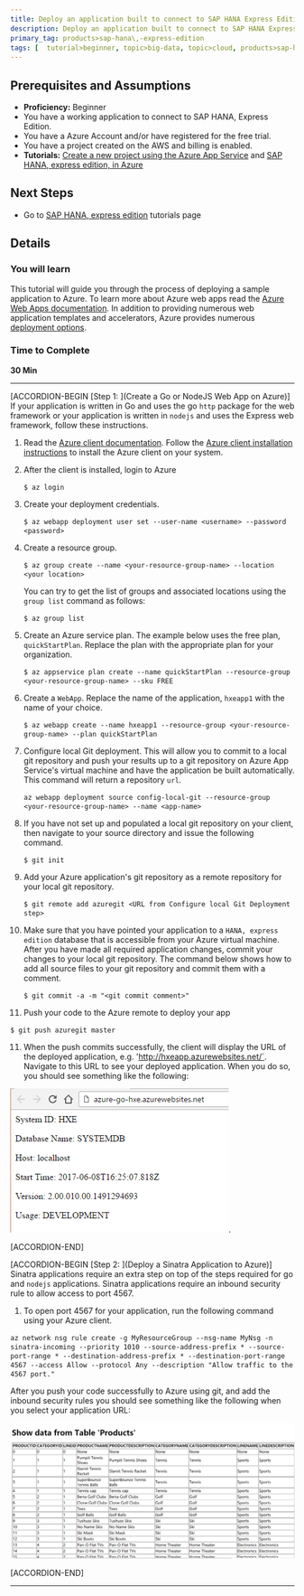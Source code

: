 ```yaml
---
title: Deploy an application built to connect to SAP HANA Express Edition, on Azure App Service.
description: Deploy an application built to connect to SAP HANA Express Edition, on Azure App Service.
primary_tag: products>sap-hana\,-express-edition
tags: [  tutorial>beginner, topic>big-data, topic>cloud, products>sap-hana, products>sap-hana\,-express-edition  ]
---
```


## Prerequisites and Assumptions
 - **Proficiency:** Beginner
 - You have a working application to connect to SAP HANA, Express Edition.
 - You have a Azure Account and/or have registered for the free trial.
 - You have a project created on the AWS and billing is enabled.
 - **Tutorials:**  [Create a new project using the Azure App Service](https://docs.microsoft.com/en-us/azure/app-service-web/app-service-web-overview) and [SAP HANA, express edition, in Azure](https://www.sap.com/developer/tutorials/hxe-azure-open-suse.html)


## Next Steps
 - Go to [SAP HANA, express edition](https://www.sap.com/developer/topics/sap-hana-express.tutorials.html) tutorials page

## Details
### You will learn  
This tutorial will guide you through the process of deploying a sample application to Azure. To learn more about Azure web apps read the [Azure Web Apps documentation](https://docs.microsoft.com/en-us/azure/app-service-web/). In addition to providing numerous web application templates and accelerators, Azure provides numerous [deployment options](https://docs.microsoft.com/en-us/azure/app-service-web/web-sites-deploy).

### Time to Complete
**30 Min**

---

[ACCORDION-BEGIN [Step 1: ](Create a Go or NodeJS Web App on Azure)]
If your application is written in Go and uses the go `http` package for the web framework or your application is written in `nodejs` and uses the Express web framework, follow these instructions. 

1. Read the [Azure client documentation](https://docs.microsoft.com/en-us/cli/azure/overview). Follow the [Azure client installation instructions](https://docs.microsoft.com/en-us/cli/azure/install-azure-cli) to install the Azure client on your system.

2. After the client is installed, login to Azure
   ```
   $ az login
   ```
3. Create your deployment credentials.
   ```
   $ az webapp deployment user set --user-name <username> --password <password>
   ```
4. Create a resource group. 
   ```
   $ az group create --name <your-resource-group-name> --location <your location>
   ```
   You can try to get the list of groups and associated locations using the `group list` command as follows:
   ```
   $ az group list
   ```
5. Create an Azure service plan.
   The example below uses the free plan, `quickStartPlan`. Replace the plan with the appropriate plan for your organization.
   ```
   $ az appservice plan create --name quickStartPlan --resource-group <your-resource-group-name> --sku FREE
   ```  
6. Create a `WebApp`. Replace the name of the application, `hxeapp1` with the name of your choice. 
   ```
   $ az webapp create --name hxeapp1 --resource-group <your-resource-group-name> --plan quickStartPlan
   ```
7. Configure local Git deployment. This will allow you to commit to a local git repository and push your results up to a git repository on Azure App Service's virtual machine and have the application be built automatically. This command will return a repository `url`.
   ```
   az webapp deployment source config-local-git --resource-group <your-resource-group-name> --name <app-name>
   ```

8. If you have not set up and populated a local git repository on your client, then navigate to your source directory and issue the following command. 
   ```
   $ git init
   ```
8. Add your Azure application's git repository as a remote repository for your local git repository. 
   ```
   $ git remote add azuregit <URL from Configure local Git Deployment step>
   ```

9. Make sure that you have pointed your application to a `HANA, express edition` database that is accessible from your Azure virtual machine. After you have made all required application changes, commit your changes to your local git repository. The command below shows how to add all source files to your git repository and commit them with a comment.
   ```
   $ git commit -a -m "<git commit comment>"
   ```
10. Push your code to the Azure remote to deploy your app
   ```
   $ git push azuregit master
   ```
11. When the push commits successfully, the client will display the URL of the deployed application, e.g. 'http://hxeapp.azurewebsites.net/`. Navigate to this URL to see your deployed application. When you do so, you should see something like the following:

![Results in Browser](1.png). 


[ACCORDION-END]

[ACCORDION-BEGIN [Step 2: ](Deploy a Sinatra Application to Azure)]
Sinatra applications require an extra step on top of the steps required for go and `nodejs` applications. Sinatra applications require an inbound security rule to allow access to port 4567.

1. To open port 4567 for your application, run the following command using your Azure client.
```
az network nsg rule create -g MyResourceGroup --nsg-name MyNsg -n sinatra-incoming --priority 1010 --source-address-prefix * --source-port-range * --destination-address-prefix * --destination-port-range 4567 --access Allow --protocol Any --description "Allow traffic to the 4567 port."
```

After you push your code successfully to Azure using git, and add the inbound security rules you should see something like the following when you select your application URL:

![Output of OData service in AZURE](2.png)



[ACCORDION-END]

---


